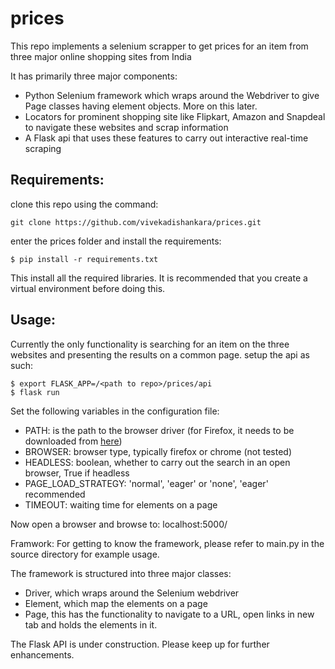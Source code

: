 # prices
This repo implements a selenium scrapper to get prices for an item from three major online shopping sites from India

It has primarily three major components:
  - Python Selenium framework which wraps around the Webdriver to give Page classes having element objects. More on this later.
  - Locators for prominent shopping site like Flipkart, Amazon and Snapdeal to navigate these websites and scrap information
  - A Flask api that uses these features to carry out interactive real-time scraping
 
## Requirements:
clone this repo using the command:
```
git clone https://github.com/vivekadishankara/prices.git
```
enter the prices folder and install the requirements:
```
$ pip install -r requirements.txt
```

This install all the required libraries. It is recommended that you create a virtual environment before doing this.

## Usage:
Currently the only functionality is searching for an item on the three websites and presenting the results on a common page.
setup the api as such:
```
$ export FLASK_APP=/<path to repo>/prices/api
$ flask run
```
Set the following variables in the configuration file: 
  - PATH: is the path to the browser driver (for Firefox, it needs to be downloaded from [here](https://github.com/mozilla/geckodriver/releases))
  - BROWSER: browser type, typically firefox or chrome (not tested)
  - HEADLESS: boolean, whether to carry out the search in an open browser, True if headless
  - PAGE_LOAD_STRATEGY: 'normal', 'eager' or 'none', 'eager' recommended
  - TIMEOUT: waiting time for elements on a page

Now open a browser and browse to: 
localhost:5000/

Framwork:
For getting to know the framework, please refer to main.py in the source directory for example usage.

The framework is structured into three major classes:
- Driver, which wraps around the Selenium webdriver
- Element, which map the elements on a page
- Page, this has the functionality to navigate to a URL, open links in new tab and holds the elements in it.

The Flask API is under construction. Please keep up for further enhancements.
